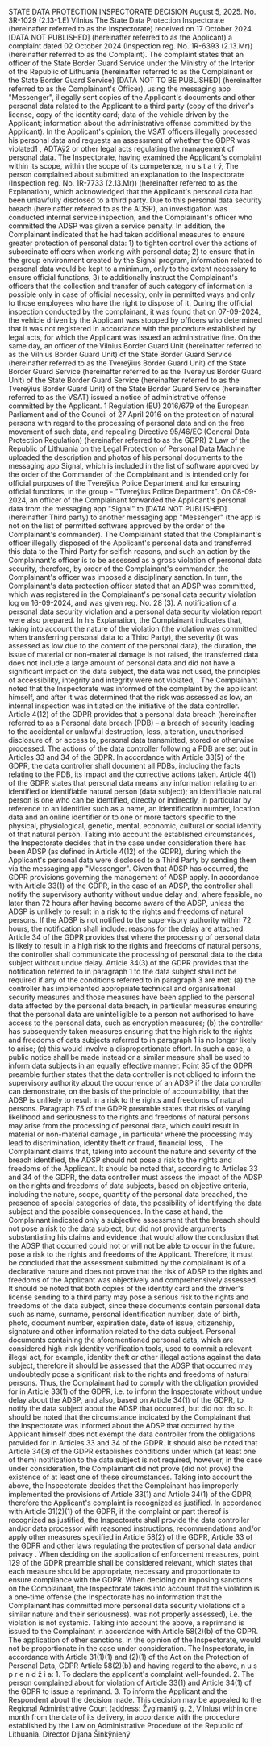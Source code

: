 STATE DATA PROTECTION INSPECTORATE DECISION August 5, 2025. No. 3R-1029 (2.13-1.E) Vilnius The State Data Protection Inspectorate (hereinafter referred to as the Inspectorate) received on 17 October 2024 \[DATA NOT PUBLISHED\] (hereinafter referred to as the Applicant) a complaint dated 02 October 2024 (Inspection reg. No. 1R-6393 (2.13.Mr)) (hereinafter referred to as the Complaint). The complaint states that an officer of the State Border Guard Service under the Ministry of the Interior of the Republic of Lithuania (hereinafter referred to as the Complainant or the State Border Guard Service) \[DATA NOT TO BE PUBLISHED\] (hereinafter referred to as the Complainant's Officer), using the messaging app "Messenger", illegally sent copies of the Applicant's documents and other personal data related to the Applicant to a third party (copy of the driver's license, copy of the identity card; data of the vehicle driven by the Applicant; information about the administrative offense committed by the Applicant). In the Applicant's opinion, the VSAT officers illegally processed his personal data and requests an assessment of whether the GDPR was violated1 , ADTAÿ2 or other legal acts regulating the management of personal data. The Inspectorate, having examined the Applicant's complaint within its scope, within the scope of its competence, n u s t a t ÿ, The person complained about submitted an explanation to the Inspectorate (Inspection reg. No. 1R-7733 (2.13.Mr)) (hereinafter referred to as the Explanation), which acknowledged that the Applicant's personal data had been unlawfully disclosed to a third party. Due to this personal data security breach (hereinafter referred to as the ADSP), an investigation was conducted internal service inspection, and the Complainant's officer who committed the ADSP was given a service penalty. In addition, the Complainant indicated that he had taken additional measures to ensure greater protection of personal data: 1) to tighten control over the actions of subordinate officers when working with personal data; 2) to ensure that in the group environment created by the Signal program, information related to personal data would be kept to a minimum, only to the extent necessary to ensure official functions; 3) to additionally instruct the Complainant's officers that the collection and transfer of such category of information is possible only in case of official necessity, only in permitted ways and only to those employees who have the right to dispose of it. During the official inspection conducted by the complainant, it was found that on 07-09-2024, the vehicle driven by the Applicant was stopped by officers who determined that it was not registered in accordance with the procedure established by legal acts, for which the Applicant was issued an administrative fine. On the same day, an officer of the Vilnius Border Guard Unit (hereinafter referred to as the Vilnius Border Guard Unit) of the State Border Guard Service (hereinafter referred to as the Tvereÿius Border Guard Unit) of the State Border Guard Service (hereinafter referred to as the Tvereÿius Border Guard Unit) of the State Border Guard Service (hereinafter referred to as the Tvereÿius Border Guard Unit) of the State Border Guard Service (hereinafter referred to as the VSAT) issued a notice of administrative offense committed by the Applicant. 1 Regulation (EU) 2016/679 of the European Parliament and of the Council of 27 April 2016 on the protection of natural persons with regard to the processing of personal data and on the free movement of such data, and repealing Directive 95/46/EC (General Data Protection Regulation) (hereinafter referred to as the GDPR) 2 Law of the Republic of Lithuania on the Legal Protection of Personal Data Machine uploaded the description and photos of his personal documents to the messaging app Signal, which is included in the list of software approved by the order of the Commander of the Complainant and is intended only for official purposes of the Tvereÿius Police Department and for ensuring official functions, in the group - "Tvereÿius Police Department". On 08-09-2024, an officer of the Complainant forwarded the Applicant's personal data from the messaging app "Signal" to \[DATA NOT PUBLISHED\] (hereinafter Third party) to another messaging app "Messenger" (the app is not on the list of permitted software approved by the order of the Complainant's commander). The Complainant stated that the Complainant's officer illegally disposed of the Applicant's personal data and transferred this data to the Third Party for selfish reasons, and such an action by the Complainant's officer is to be assessed as a gross violation of personal data security, therefore, by order of the Complainant's commander, the Complainant's officer was imposed a disciplinary sanction. In turn, the Complainant's data protection officer stated that an ADSP was committed, which was registered in the Complainant's personal data security violation log on 16-09-2024, and was given reg. No. 28 (3). A notification of a personal data security violation and a personal data security violation report were also prepared. In his Explanation, the Complainant indicates that, taking into account the nature of the violation (the violation was committed when transferring personal data to a Third Party), the severity (it was assessed as low due to the content of the personal data), the duration, the issue of material or non-material damage is not raised, the transferred data does not include a large amount of personal data and did not have a significant impact on the data subject, the data was not used, the principles of accessibility, integrity and integrity were not violated, . The Complainant noted that the Inspectorate was informed of the complaint by the applicant himself, and after it was determined that the risk was assessed as low, an internal inspection was initiated on the initiative of the data controller. Article 4(12) of the GDPR provides that a personal data breach (hereinafter referred to as a Personal data breach (PDB) – a breach of security leading to the accidental or unlawful destruction, loss, alteration, unauthorised disclosure of, or access to, personal data transmitted, stored or otherwise processed. The actions of the data controller following a PDB are set out in Articles 33 and 34 of the GDPR. In accordance with Article 33(5) of the GDPR, the data controller shall document all PDBs, including the facts relating to the PDB, its impact and the corrective actions taken. Article 4(1) of the GDPR states that personal data means any information relating to an identified or identifiable natural person (data subject); an identifiable natural person is one who can be identified, directly or indirectly, in particular by reference to an identifier such as a name, an identification number, location data and an online identifier or to one or more factors specific to the physical, physiological, genetic, mental, economic, cultural or social identity of that natural person. Taking into account the established circumstances, the Inspectorate decides that in the case under consideration there has been ADSP (as defined in Article 4(12) of the GDPR), during which the Applicant's personal data were disclosed to a Third Party by sending them via the messaging app "Messenger". Given that ADSP has occurred, the GDPR provisions governing the management of ADSP apply. In accordance with Article 33(1) of the GDPR, in the case of an ADSP, the controller shall notify the supervisory authority without undue delay and, where feasible, no later than 72 hours after having become aware of the ADSP, unless the ADSP is unlikely to result in a risk to the rights and freedoms of natural persons. If the ADSP is not notified to the supervisory authority within 72 hours, the notification shall include: reasons for the delay are attached. Article 34 of the GDPR provides that where the processing of personal data is likely to result in a high risk to the rights and freedoms of natural persons, the controller shall communicate the processing of personal data to the data subject without undue delay. Article 34(3) of the GDPR provides that the notification referred to in paragraph 1 to the data subject shall not be required if any of the conditions referred to in paragraph 3 are met: (a) the controller has implemented appropriate technical and organisational security measures and those measures have been applied to the personal data affected by the personal data breach, in particular measures ensuring that the personal data are unintelligible to a person not authorised to have access to the personal data, such as encryption measures; (b) the controller has subsequently taken measures ensuring that the high risk to the rights and freedoms of data subjects referred to in paragraph 1 is no longer likely to arise; (c) this would involve a disproportionate effort. In such a case, a public notice shall be made instead or a similar measure shall be used to inform data subjects in an equally effective manner. Point 85 of the GDPR preamble further states that the data controller is not obliged to inform the supervisory authority about the occurrence of an ADSP if the data controller can demonstrate, on the basis of the principle of accountability, that the ADSP is unlikely to result in a risk to the rights and freedoms of natural persons. Paragraph 75 of the GDPR preamble states that risks of varying likelihood and seriousness to the rights and freedoms of natural persons may arise from the processing of personal data, which could result in material or non-material damage , in particular where the processing may lead to discrimination, identity theft or fraud, financial loss, . The Complainant claims that, taking into account the nature and severity of the breach identified, the ADSP should not pose a risk to the rights and freedoms of the Applicant. It should be noted that, according to Articles 33 and 34 of the GDPR, the data controller must assess the impact of the ADSP on the rights and freedoms of data subjects, based on objective criteria, including the nature, scope, quantity of the personal data breached, the presence of special categories of data, the possibility of identifying the data subject and the possible consequences. In the case at hand, the Complainant indicated only a subjective assessment that the breach should not pose a risk to the data subject, but did not provide arguments substantiating his claims and evidence that would allow the conclusion that the ADSP that occurred could not or will not be able to occur in the future. pose a risk to the rights and freedoms of the Applicant. Therefore, it must be concluded that the assessment submitted by the complainant is of a declarative nature and does not prove that the risk of ADSP to the rights and freedoms of the Applicant was objectively and comprehensively assessed. It should be noted that both copies of the identity card and the driver's license sending to a third party may pose a serious risk to the rights and freedoms of the data subject, since these documents contain personal data such as name, surname, personal identification number, date of birth, photo, document number, expiration date, date of issue, citizenship, signature and other information related to the data subject. Personal documents containing the aforementioned personal data, which are considered high-risk identity verification tools, used to commit a relevant illegal act, for example, identity theft or other illegal actions against the data subject, therefore it should be assessed that the ADSP that occurred may undoubtedly pose a significant risk to the rights and freedoms of natural persons. Thus, the Complainant had to comply with the obligation provided for in Article 33(1) of the GDPR, i.e. to inform the Inspectorate without undue delay about the ADSP, and also, based on Article 34(1) of the GDPR, to notify the data subject about the ADSP that occurred, but did not do so. It should be noted that the circumstance indicated by the Complainant that the Inspectorate was informed about the ADSP that occurred by the Applicant himself does not exempt the data controller from the obligations provided for in Articles 33 and 34 of the GDPR. It should also be noted that Article 34(3) of the GDPR establishes conditions under which (at least one of them) notification to the data subject is not required, however, in the case under consideration, the Complainant did not prove (did not prove) the existence of at least one of these circumstances. Taking into account the above, the Inspectorate decides that the Complainant has improperly implemented the provisions of Article 33(1) and Article 34(1) of the GDPR, therefore the Applicant's complaint is recognized as justified. In accordance with Article 31(2)(1) of the GDPR, if the complaint or part thereof is recognized as justified, the Inspectorate shall provide the data controller and/or data processor with reasoned instructions, recommendations and/or apply other measures specified in Article 58(2) of the GDPR, Article 33 of the GDPR and other laws regulating the protection of personal data and/or privacy . When deciding on the application of enforcement measures, point 129 of the GDPR preamble shall be considered relevant, which states that each measure should be appropriate, necessary and proportionate to ensure compliance with the GDPR. When deciding on imposing sanctions on the Complainant, the Inspectorate takes into account that the violation is a one-time offense (the Inspectorate has no information that the Complainant has committed more personal data security violations of a similar nature and their seriousness). was not properly assessed), i.e. the violation is not systemic. Taking into account the above, a reprimand is issued to the Complainant in accordance with Article 58(2)(b) of the GDPR. The application of other sanctions, in the opinion of the Inspectorate, would not be proportionate in the case under consideration. The Inspectorate, in accordance with Article 31(1)(1) and (2)(1) of the Act on the Protection of Personal Data, GDPR Article 58(2)(b) and having regard to the above, n u s p r e n d ž i a: 1. To declare the applicant's complaint well-founded. 2. The person complained about for violation of Article 33(1) and Article 34(1) of the GDPR to issue a reprimand. 3. To inform the Applicant and the Respondent about the decision made. This decision may be appealed to the Regional Administrative Court (address: Žygimantÿ g. 2, Vilnius) within one month from the date of its delivery, in accordance with the procedure established by the Law on Administrative Procedure of the Republic of Lithuania. Director Dijana Šinkÿnienÿ

